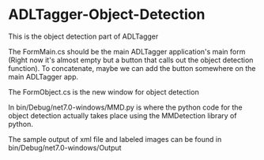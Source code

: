 # ADLTagger-Object-Detection
This is the object detection part of ADLTagger

The FormMain.cs should be the main ADLTagger application's main form (Right now it's almost empty but a button that calls out the object detection function). To concatenate, maybe we can add the button somewhere on the main ADLTagger app.

The FormObject.cs is the new window for object detection

In bin/Debug/net7.0-windows/MMD.py is where the python code for the object detection actually takes place using the MMDetection library of python.

The sample output of xml file and labeled images can be found in bin/Debug/net7.0-windows/Output
